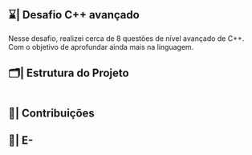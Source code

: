 ## ⌛| Desafio C++ avançado

  Nesse desafio, realizei cerca de 8 questões de nível avançado de C++. Com o objetivo de aprofundar ainda mais na linguagem.

## 🗂️| Estrutura do Projeto 

```

```

## 👥| Contribuições


## 📧| E-
